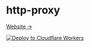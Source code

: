 # http-proxy

[Website →](http://pdf.luckin.workers.dev)

[![Deploy to Cloudflare Workers](https://deploy.workers.cloudflare.com/button)](https://deploy.workers.cloudflare.com/?url=https://github.com/marksix/pdf.luckin.workers.dev)
